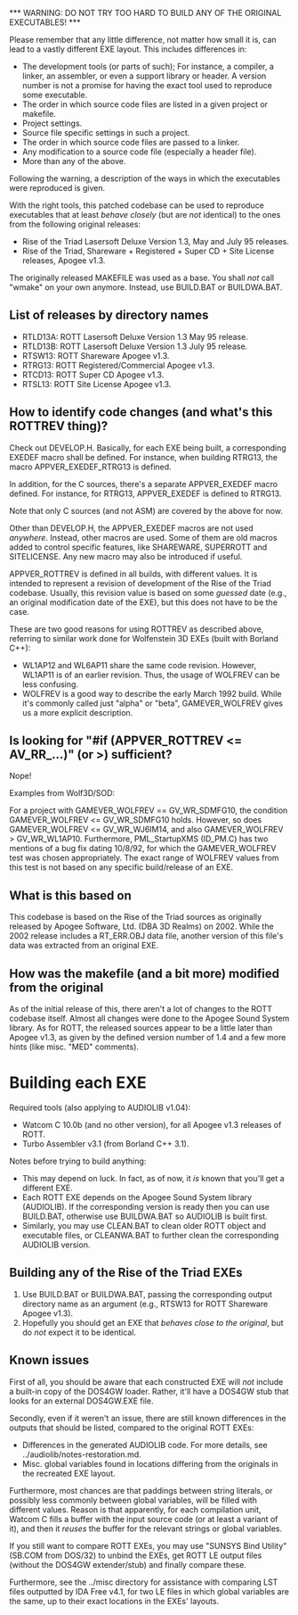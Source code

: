 *** WARNING: DO NOT TRY TOO HARD TO BUILD ANY OF THE ORIGINAL EXECUTABLES! ***

Please remember that any little difference, not matter how small it is,
can lead to a vastly different EXE layout. This includes differences in:

- The development tools (or parts of such); For instance, a compiler, a linker,
an assembler, or even a support library or header. A version number is not
a promise for having the exact tool used to reproduce some executable.
- The order in which source code files are listed in a given project or
makefile.
- Project settings.
- Source file specific settings in such a project.
- The order in which source code files are passed to a linker.
- Any modification to a source code file (especially a header file).
- More than any of the above.

Following the warning, a description of the ways in which the executables were
reproduced is given.

With the right tools, this patched codebase can be used to reproduce
executables that at least *behave closely* (but are *not* identical)
to the ones from the following original releases:

- Rise of the Triad Lasersoft Deluxe Version 1.3, May and July 95 releases.
- Rise of the Triad, Shareware + Registered + Super CD + Site License
releases, Apogee v1.3.

The originally released MAKEFILE was used as a base. You shall *not* call
"wmake" on your own anymore. Instead, use BUILD.BAT or BUILDWA.BAT.

List of releases by directory names
-----------------------------------

- RTLD13A: ROTT Lasersoft Deluxe Version 1.3 May 95 release.
- RTLD13B: ROTT Lasersoft Deluxe Version 1.3 July 95 release.
- RTSW13: ROTT Shareware Apogee v1.3.
- RTRG13: ROTT Registered/Commercial Apogee v1.3.
- RTCD13: ROTT Super CD Apogee v1.3.
- RTSL13: ROTT Site License Apogee v1.3.

How to identify code changes (and what's this ROTTREV thing)?
-------------------------------------------------------------

Check out DEVELOP.H. Basically, for each EXE being built, a corresponding
EXEDEF macro shall be defined. For instance, when building RTRG13,
the macro APPVER_EXEDEF_RTRG13 is defined.

In addition, for the C sources, there's a separate APPVER_EXEDEF macro
defined. For instance, for RTRG13, APPVER_EXEDEF is defined to RTRG13.

Note that only C sources (and not ASM) are covered by the above for now.

Other than DEVELOP.H, the APPVER_EXEDEF macros are not used *anywhere*.
Instead, other macros are used. Some of them are old macros added to
control specific features, like SHAREWARE, SUPERROTT and SITELICENSE.
Any new macro may also be introduced if useful.

APPVER_ROTTREV is defined in all builds, with different values.
It is intended to represent a revision of development of
the Rise of the Triad codebase. Usually, this revision value is based on
some *guessed* date (e.g., an original modification date of the EXE),
but this does not have to be the case.

These are two good reasons for using ROTTREV as described above, referring
to similar work done for Wolfenstein 3D EXEs (built with Borland C++):

- WL1AP12 and WL6AP11 share the same code revision. However, WL1AP11
is of an earlier revision. Thus, the usage of WOLFREV can be
less confusing.
- WOLFREV is a good way to describe the early March 1992 build. While
it's commonly called just "alpha" or "beta", GAMEVER_WOLFREV
gives us a more explicit description.

Is looking for "#if (APPVER_ROTTREV <= AV_RR_...)" (or >) sufficient?
---------------------------------------------------------------------

Nope!

Examples from Wolf3D/SOD:

For a project with GAMEVER_WOLFREV == GV_WR_SDMFG10,
the condition GAMEVER_WOLFREV <= GV_WR_SDMFG10 holds.
However, so does GAMEVER_WOLFREV <= GV_WR_WJ6IM14,
and also GAMEVER_WOLFREV > GV_WR_WL1AP10.
Furthermore, PML_StartupXMS (ID_PM.C) has two mentions of a bug fix
dating 10/8/92, for which the GAMEVER_WOLFREV test was chosen
appropriately. The exact range of WOLFREV values from this test
is not based on any specific build/release of an EXE.

What is this based on
---------------------

This codebase is based on the Rise of the Triad sources as originally
released by Apogee Software, Ltd. (DBA 3D Realms) on 2002. While the
2002 release includes a RT_ERR.OBJ data file, another version of
this file's data was extracted from an original EXE.

How was the makefile (and a bit more) modified from the original
----------------------------------------------------------------

As of the initial release of this, there aren't a lot of changes
to the ROTT codebase itself. Almost all changes were done to
the Apogee Sound System library.
As for ROTT, the released sources appear to be a little later
than Apogee v1.3, as given by the defined version number of 1.4
and a few more hints (like misc. "MED" comments).

Building each EXE
=================

Required tools (also applying to AUDIOLIB v1.04):

- Watcom C 10.0b (and no other version), for all Apogee v1.3 releases of ROTT.
- Turbo Assembler v3.1 (from Borland C++ 3.1).

Notes before trying to build anything:

- This may depend on luck. In fact, as of now, it *is* known that you'll get
a different EXE.
- Each ROTT EXE depends on the Apogee Sound System library (AUDIOLIB).
If the corresponding version is ready then you can use BUILD.BAT,
otherwise use BUILDWA.BAT so AUDIOLIB is built first.
- Similarly, you may use CLEAN.BAT to clean older ROTT object and executable
files, or CLEANWA.BAT to further clean the corresponding AUDIOLIB version.

Building any of the Rise of the Triad EXEs
------------------------------------------

1. Use BUILD.BAT or BUILDWA.BAT, passing the corresponding output directory
name as an argument (e.g., RTSW13 for ROTT Shareware Apogee v1.3).
2. Hopefully you should get an EXE that *behaves close to the original*,
but do *not* expect it to be identical.

Known issues
------------

First of all, you should be aware that each constructed EXE will
*not* include a built-in copy of the DOS4GW loader. Rather, it'll
have a DOS4GW stub that looks for an external DOS4GW.EXE file.

Secondly, even if it weren't an issue, there are still known differences
in the outputs that should be listed, compared to the original ROTT EXEs:

- Differences in the generated AUDIOLIB code. For more details,
see ../audiolib/notes-restoration.md.
- Misc. global variables found in locations differing from the originals
in the recreated EXE layout.

Furthermore, most chances are that paddings between string literals, or
possibly less commonly between global variables, will be filled with different
values. Reason is that apparently, for each compilation unit, Watcom C fills
a buffer with the input source code (or at least a variant of it), and then
it *reuses* the buffer for the relevant strings or global variables.

If you still want to compare ROTT EXEs, you may use "SUNSYS Bind Utility"
(SB.COM from DOS/32) to unbind the EXEs, get ROTT LE output files
(without the DOS4GW extender/stub) and finally compare these.

Furthermore, see the ../misc directory for assistance with comparing
LST files outputted by IDA Free v4.1, for two LE files in which global
variables are the same, up to their exact locations in the EXEs' layouts.
